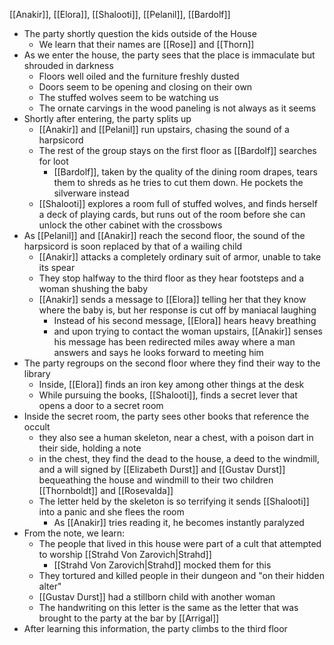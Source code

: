[[Anakir]], [[Elora]], [[Shalooti]], [[Pelanil]], [[Bardolf]]

- The party shortly question the kids outside of the House
	- We learn that their names are [[Rose]] and [[Thorn]]
- As we enter the house, the party sees that the place is immaculate but shrouded in darkness
	- Floors well oiled and the furniture freshly dusted
	- Doors seem to be opening and closing on their own
	- The stuffed wolves seem to be watching us
	- The ornate carvings in the wood paneling is not always as it seems
- Shortly after entering, the party splits up
	- [[Anakir]] and [[Pelanil]] run upstairs, chasing the sound of a harpsicord
	- The rest of the group stays on the first floor as [[Bardolf]] searches for loot
		- [[Bardolf]], taken by the quality of the dining room drapes, tears them to shreds as he tries to cut them down. He pockets the silverware instead
	- [[Shalooti]] explores a room full of stuffed wolves, and finds herself a deck of playing cards, but runs out of the room before she can unlock the other cabinet with the crossbows
- As [[Pelanil]] and [[Anakir]] reach the second floor, the sound of the harpsicord is soon replaced by that of a wailing child
	- [[Anakir]] attacks a completely ordinary suit of armor, unable to take its spear
	- They stop halfway to the third floor as they hear footsteps and a woman shushing the baby
	- [[Anakir]] sends a message to [[Elora]] telling her that they know where the baby is, but her response is cut off by maniacal laughing
		- Instead of his second message, [[Elora]] hears heavy breathing
		- and upon trying to contact the woman upstairs, [[Anakir]] senses his message has been redirected miles away where a man answers and says he looks forward to meeting him
- The party regroups on the second floor where they find their way to the library
	- Inside, [[Elora]] finds an iron key among other things at the desk
	- While pursuing the books, [[Shalooti]], finds a secret lever that opens a door to a secret room
- Inside the secret room, the party sees other books that reference the occult
	- they also see a human skeleton, near a chest, with a poison dart in their side, holding a note
	- in the chest, they find the dead to the house, a deed to the windmill, and a will signed by [[Elizabeth Durst]] and [[Gustav Durst]] bequeathing the house and windmill to their two children [[Thornboldt]] and [[Rosevalda]]
	- The letter held by the skeleton is so terrifying it sends [[Shalooti]] into a panic and she flees the room
		- As [[Anakir]] tries reading it, he becomes instantly paralyzed
- From the note, we learn:
	- The people that lived in this house were part of a cult that attempted to worship [[Strahd Von Zarovich|Strahd]]
		- [[Strahd Von Zarovich|Strahd]] mocked them for this
	- They tortured and killed people in their dungeon and "on their hidden alter"
	- [[Gustav Durst]] had a stillborn child with another woman
	- The handwriting on this letter is the same as the letter that was brought to the party at the bar by [[Arrigal]]
- After learning this information, the party climbs to the third floor
